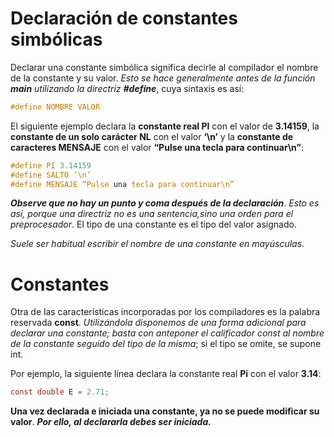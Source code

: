 # Declaración de constantes simbólicas

Declarar una constante simbólica significa decirle al compilador el nombre de la constante y su valor. _Esto se hace generalmente antes de la función **main** utilizando la directriz **#define**_, cuya sintaxis es así:
```c
#define NOMBRE VALOR
```
El siguiente ejemplo declara la **constante real PI** con el valor de **3.14159**, la **constante de un solo carácter NL** con el valor **‘\n’** y la **constante de caracteres MENSAJE** con el valor **“Pulse una tecla para continuar\n”**:

```c
#define PI 3.14159
#define SALTO ‘\n’
#define MENSAJE “Pulse una tecla para continuar\n”
```
***Observe que no hay un punto y coma después de la declaración***. _Esto es así, porque una directriz no es una sentencia,sino una orden para el preprocesador_. El tipo de una constante es el tipo del valor asignado. 

_Suele ser habitual escribir el nombre de una constante en mayúsculas_.

# Constantes
Otra de las características incorporadas por los compiladores es la palabra reservada **const**. _Utilizándola disponemos de una forma adicional para declarar una constante; basta con anteponer el calificador const al nombre de la constante seguido del tipo de la misma_; si el tipo se omite, se supone int. 

Por ejemplo, la siguiente línea declara la constante real **Pi** con el valor **3.14**:
```c
const double E = 2.71;
```
**Una vez declarada e iniciada una constante, ya no se puede modificar su valor**. ***Por ello, al declararla debes ser iniciada.***
<!--stackedit_data:
eyJoaXN0b3J5IjpbNDIxMzUwODAwXX0=
-->
